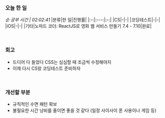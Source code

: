 ### 오늘 한 일
_순 공부 시간 | 02:02:41_
|분류|한 일|진행률|
|:-:|:---:|:-:|
|CS|-|-|
|코딩테스트|-|-|
|iOS|-|-|
|기타|노마드 코더: ReactJS로 영화 웹 서비스 만들기 7.4 - 7.10|완료|

<br>

### 회고
- 드디어 다 들었다 CSS는 심심할 때 조금씩 수정해야지
- 이제 다시 CS랑 코딩테스트 준비하자

<br>

### 개선할 부분
- 규칙적인 수면 패턴 확보
- 불필요한 시간 낭비를 줄이면 좋을 것 같다 (일정 사이사이 폰 사용이나 게임 등)
